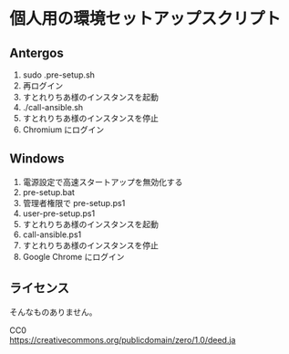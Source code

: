 # 個人用の環境セットアップスクリプト

## Antergos

1. sudo .pre-setup.sh
1. 再ログイン
1. すとれりちあ様のインスタンスを起動
1. ./call-ansible.sh
1. すとれりちあ様のインスタンスを停止
1. Chromium にログイン

## Windows

1. 電源設定で高速スタートアップを無効化する
1. pre-setup.bat
1. 管理者権限で pre-setup.ps1
1. user-pre-setup.ps1
1. すとれりちあ様のインスタンスを起動
1. call-ansible.ps1
1. すとれりちあ様のインスタンスを停止
1. Google Chrome にログイン

## ライセンス

そんなものありません。

CC0<br/>
https://creativecommons.org/publicdomain/zero/1.0/deed.ja
